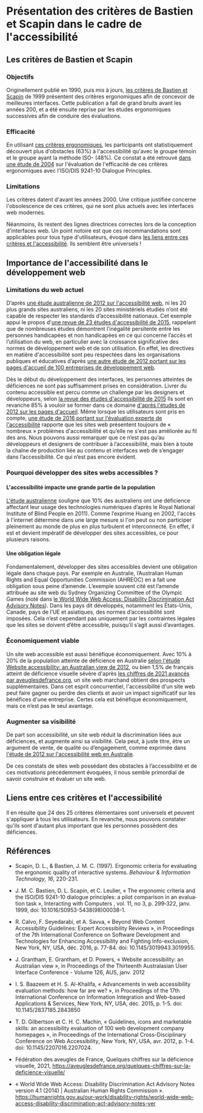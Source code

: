 # Présentation des critères de Bastien et Scapin dans le cadre de l'accessibilité

## Les critères de Bastien et Scapin

### Objectifs

Originellement publié en 1990, puis mis à jours, [les critères de Bastien et Scapin][bastien-scapin] de 1999 présentent des critères ergonomiques afin de concevoir de meilleures interfaces. Cette publication a fait de grand bruits avant les années 200, et a été ensuite reprise par les études ergonomiques successives afin de conduire des évaluations. 

### Efficacité

En utilisant [ces critères ergonomiques][bastien-scapin], les participants ont statistiquement découvert plus d'obstacles (63%) à l'accessibilité qu'avec le groupe témoin et le groupe ayant la méthode ISO- (48%). Ce constat a été retrouvé [dans une étude de 2004](bastien-scapin-2004) sur l'évaluation de l'efficacité de ces critères ergonomiques avec <span lang="en">l'ISO/DIS 9241-10 Dialogue Principles</span>.

### Limitations

Les critères datent d'avant les années 2000. Une critique justifiée concerne l'obsolescence de ces critères, qui ne sont plus actuels avec les interfaces web modernes.

Néanmoins, ils restent des lignes directrices correctes lors de la conception d'interfaces web. Un point notoire est que ces recommandations sont applicables pour tous type d'utilisateurs, évoqué dans [les liens entre ces critères et l'accessibilité](#liens-entre-ces-critères-et-laccessibilité). Ils semblent être universels !

## Importance de l'accessibilité dans le développement web

### Limitations du web actuel

D’après [une étude australienne de 2012 sur l'accessibilité web][2012-web-accessibility-australian-view], ni les 20 plus grands sites australiens, ni les 20 sites ministériels étudiés n’ont été capable de respecter les standards d’accessibilité nationaux. Cet exemple appui le propos d'[une revue de 23 études d'accessibilité de 2015][2015-accessibility-evaluation-methods-how-far-are-we], rappelant que de nombreuses études démontrent l’inégalité persitente entre les personnes handicapées et non handicapées en ce qui concerne l’accès et l’utilisation du web, en particulier avec la croissance significative des normes de développement web et de son utilisation. En effet, les directives en matière d'accessibilité sont peu respectées dans les organisations publiques et éducatives d’après [une autre étude de 2012 portant sur les pages d'accueil de 100 entreprises de développement web][2012-guidelines-icons-and-marketable-skills-an-accessibility-evaluation-of-100-web-development-company-homepages].

Dès le début du développement des interfaces, les personnes atteintes de déficiences ne sont pas suffisamment prises en considération. Livrer du contenu accessible est percu comme un challenge par les designers et développeurs, selon [la revue des études d'accessibilité de 2015][2015-accessibility-evaluation-methods-how-far-are-we] Ils sont en revanche 85% à vouloir se former dans ce domaine [d'après l'études de 2012 sur les pages d'accueil][2012-guidelines-icons-and-marketable-skills-an-accessibility-evaluation-of-100-web-development-company-homepages]. Même lorsque les utilisateurs sont pris en compte, [une étude de 2016 portant sur l'évaluation experte de l'accessibilité][2016-expert-accessibility-reviews] rapporte que les sites web présentent toujours de « nombreux » problèmes d'accessibilité et qu’elle ne s'est pas améliorée au fil des ans. Nous pouvons aussi remarquer que ce n’est pas qu’au développeurs et designers de contribuer à l’accessibilité, mais bien à toute la chaîne de production liée au contenu et interfaces web de s’engager dans l’accessibilité. Ce qui n’est pas encore évident.

### Pourquoi développer des sites webs accessibles ?

#### L'accessibilité impacte une grande partie de la population

[L'étude australienne][2012-web-accessibility-australian-view] souligne que 10% des australiens ont une déficience affectant leur usage des technologies numériques d’après le Royal National Institute of Blind People en 2011). Comme l’exprime Huang en 2002, l'accès à l'internet détermine dans une large mesure si l'on peut ou non participer pleinement au monde de plus en plus turbulent et interconnecté. En effet, il est et devient impératif de développer des sites accessibles, ce pour plusieurs raisons.

#### Une obligation légale

Fondamentalement, développer des sites accessibles devient une obligation légale dans chaque pays. Par exemple en Australie, l’Australian Human Rights and Equal Opportunities Commission (AHREOC) en a fait une obligation sous peine d’amende. L’exemple souvent cité est l’amende attribuée au site web du Sydney Organizing Committee of the Olympic Games (noté dans [le <span lang="en">World Wide Web Access: Disability Discrimination Act Advisory Notes</span>][www-access-disability-discrimination-act-advisory-notes]). Dans les pays dit développés, notamment les États-Unis, Canade, pays de l’UE et asiatiques, des normes d’accessibilité sont imposées. Cela n’est cependant pas uniquement par les contraintes légales que les sites se doivent d’être accessible, puisqu’il s’agit aussi d’avantages.

### Économiquement viable

Un site web accessible est aussi bénéfique économiquement. Avec 10% à 20% de la population atteinte de déficience en Australie [selon l'étude <span lang="en">Website accessibility: an Australian view</span> de 2012][2012-web-accessibility-australian-view], ou bien 1,5% de français atteint de déficience visuelle sévère d'après [les chiffres de 2021 avancés par aveuglesdefrance.org][aveuglesdefrance], un site web marchand obtient des prospects supplémentaires. Dans cet  esprit concurrentiel, l'accessibilité d'un site web peut faire gagner ou perdre des clients et avoir un impact significatif sur les bénéfices d'une entreprise. Certes cela est bénéfique économiquement, mais ce n’est pas le seul avantage.

### Augmenter sa visibilité

De part son accessibilité, un site web réduit la discrimination liées aux déficiences, et augmente ainsi sa visibilité. Cela peut, à juste titre, être un argument de vente, de qualité ou d’engagement, comme exprimée dans [l'étude de 2012 sur l'accessibilité web en Australie][2012-web-accessibility-australian-view].

De ces constats de sites web possédant des obstacles à l’accessibilité et de ces motivations précédemment évoquées, il nous semble primordial de savoir construire et évaluer un site web.

## Liens entre ces critères et l'accessibilité



Il en résulte que 24 des 25 critères élémentaires sont universels et peuvent s'appliquer à tous les utilisateurs.
En revanche, nous pouvons constater qu'ils sont d'autant plus important que les personnes possèdent des déficiences.

## Références

[bastien-scapin]: https://www.researchgate.net/publication/263039319_Ergonomic_Criteria_for_Evaluating_the_Ergonomic_Quality_of_Interactive_Systems

* Scapin, D. L., & Bastien, J. M. C. (1997). <span lang="en">Ergonomic criteria for evaluating the ergonomic quality of interactive systems. *Behaviour & Information Technology</span>, 16*, 220-231.

[ bastien-scapin-2004]: https://academic.oup.com/iwc/article-abstract/11/3/299/794295

* J. M. C. Bastien, D. L. Scapin, et C. Leulier, <span lang="en">« The ergonomic criteria and the ISO/DIS 9241-10 dialogue principles: a pilot comparison in an evaluation task », Interacting with Computers </span></span>, vol. 11, no 3, p. 299‑322, janv. 1999, doi: 10.1016/S0953-5438(98)00038-1.

[2016-expert-accessibility-reviews]: https://www.semanticscholar.org/paper/Beyond-Web-Content-Accessibility-Guidelines%3A-Expert-Calvo-Seyedarabi/1b3fb5de886c5f28a6c37772a32180ed2462e96b/figure/11

* R. Calvo, F. Seyedarabi, et A. Savva, « <span lang="en">Beyond Web Content Accessibility Guidelines: Expert Accessibility Reviews », in Proceedings of the 7th International Conference on Software Development and Technologies for Enhancing Accessibility and Fighting Info-exclusion</span>, New York, NY, USA, déc. 2016, p. 77-84. doi: 10.1145/3019943.3019955.

[2012-web-accessibility-australian-view]: https://www.researchgate.net/profile/David-Powers-4/publication/262323623_Website_accessibility_an_Australian_view/links/54ed43190cf27fbfd77247e3/Website-accessibility-an-Australian-view.pdf

* J. Grantham, E. Grantham, et D. Powers, « <span lang="en">Website accessibility: an Australian view », in Proceedings of the Thirteenth Australasian User Interface Conference</span> - Volume 126, AUS, janv. 2012

[2015-accessibility-evaluation-methods-how-far-are-we]: https://dlnext.acm.org/doi/abs/10.1145/2837185.2843850

* I. S. Baazeem et H. S. Al-Khalifa, « <span lang="en">Advancements in web accessibility evaluation methods: how far are we? », in Proceedings of the 17th International Conference on Information Integration and Web-based Applications & Services</span>, New York, NY, USA, déc. 2015, p. 1-5. doi: 10.1145/2837185.2843850

[2012-guidelines-icons-and-marketable-skills-an-accessibility-evaluation-of-100-web-development-company-homepages]: https://www.semanticscholar.org/paper/Guidelines%2C-icons-and-marketable-skills%3A-an-of-100-Gilbertson-Machin/5d60ab0f07c4aa38a130c4ee5fc6c52c63f571c3

* T. D. Gilbertson et C. H. C. Machin, « <span lang="en">Guidelines, icons and marketable skills: an accessibility evaluation of 100 web development company homepages », in Proceedings of the International Cross-Disciplinary Conference on Web Accessibility</span>, New York, NY, USA, avr. 2012, p. 1-4. doi: 10.1145/2207016.2207024.

[aveuglesdefrance]: https://aveuglesdefrance.org/quelques-chiffres-sur-la-deficience-visuelle/

* Fédération des aveugles de France, Quelques chiffres sur la déficience visuelle, 2021, https://aveuglesdefrance.org/quelques-chiffres-sur-la-deficience-visuelle/ 

[www-access-disability-discrimination-act-advisory-notes]: https://humanrights.gov.au/our-work/disability-rights/world-wide-web-access-disability-discrimination-act-advisory-notes-ver

* « <span lang="en">World Wide Web Access: Disability Discrimination Act Advisory Notes version 4.1 (2014) | Australian Human Rights Commission </span>».
    https://humanrights.gov.au/our-work/disability-rights/world-wide-web-access-disability-discrimination-act-advisory-notes-ver